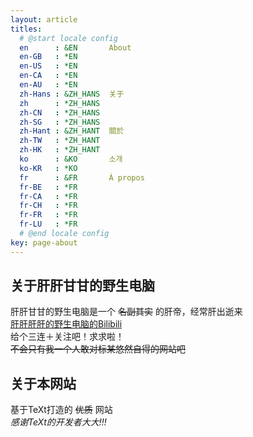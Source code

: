 ```yaml
---
layout: article
titles:
  # @start locale config
  en      : &EN       About
  en-GB   : *EN
  en-US   : *EN
  en-CA   : *EN
  en-AU   : *EN
  zh-Hans : &ZH_HANS  关于
  zh      : *ZH_HANS
  zh-CN   : *ZH_HANS
  zh-SG   : *ZH_HANS
  zh-Hant : &ZH_HANT  關於
  zh-TW   : *ZH_HANT
  zh-HK   : *ZH_HANT
  ko      : &KO       소개
  ko-KR   : *KO
  fr      : &FR       À propos
  fr-BE   : *FR
  fr-CA   : *FR
  fr-CH   : *FR
  fr-FR   : *FR
  fr-LU   : *FR
  # @end locale config
key: page-about
---
```

## 关于肝肝甘甘的野生电脑  
肝肝甘甘的野生电脑是一个
~~名副其实~~
的肝帝，经常肝出逝来  
[肝肝肝肝的野生电脑的Bilibili](https://space.bilibili.com/1028045655)  
给个三连＋关注吧！求求啦！  
~~不会只有我一个人敢对标某悠然自得的网站吧~~  
## 关于本网站  
基于TeXt打造的
~~优质~~
网站  
_感谢TeXt的开发者大大!!!_
